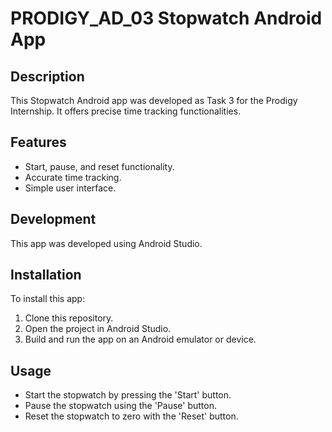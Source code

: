 # PRODIGY_AD_03   Stopwatch Android App



## Description
This Stopwatch Android app was developed as Task 3 for the Prodigy Internship. It offers precise time tracking functionalities.

## Features
- Start, pause, and reset functionality.
- Accurate time tracking.
- Simple user interface.

## Development
This app was developed using Android Studio.

## Installation
To install this app:
1. Clone this repository.
2. Open the project in Android Studio.
3. Build and run the app on an Android emulator or device.

## Usage
- Start the stopwatch by pressing the 'Start' button.
- Pause the stopwatch using the 'Pause' button.
- Reset the stopwatch to zero with the 'Reset' button.

